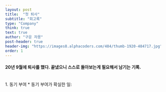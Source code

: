 ```yaml
---
layout: post
title:  "첫 퇴사"
subtitle: "회고록"
type: "Company"
think: true
text: true
author: "구운 자몽"
post-header: true
header-img: "https://images8.alphacoders.com/484/thumb-1920-484717.jpg"
order: 1
---
```


#### 20년 9월에 퇴사를 했다. 끝냈으니 스스로 돌아보는게 필요해서 남기는 기록.
<br>
1. 동기 부여
 * 동기 부여가 확실한 일: 
